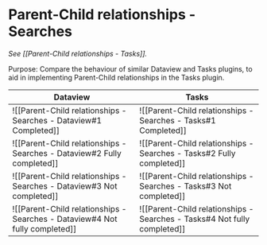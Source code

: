 # Parent-Child relationships - Searches

*See [[Parent-Child relationships - Tasks]].*

Purpose: Compare the behaviour of similar Dataview and Tasks plugins, to aid in implementing Parent-Child relationships in the Tasks plugin.

| Dataview                                                                    | Tasks                                                                    |
| --------------------------------------------------------------------------- | ------------------------------------------------------------------------ |
| ![[Parent-Child relationships - Searches - Dataview#1 Completed]]           | ![[Parent-Child relationships - Searches - Tasks#1 Completed]]           |
| ![[Parent-Child relationships - Searches - Dataview#2 Fully completed]]     | ![[Parent-Child relationships - Searches - Tasks#2 Fully completed]]     |
| ![[Parent-Child relationships - Searches - Dataview#3 Not completed]]       | ![[Parent-Child relationships - Searches - Tasks#3 Not completed]]       |
| ![[Parent-Child relationships - Searches - Dataview#4 Not fully completed]] | ![[Parent-Child relationships - Searches - Tasks#4 Not fully completed]] |
